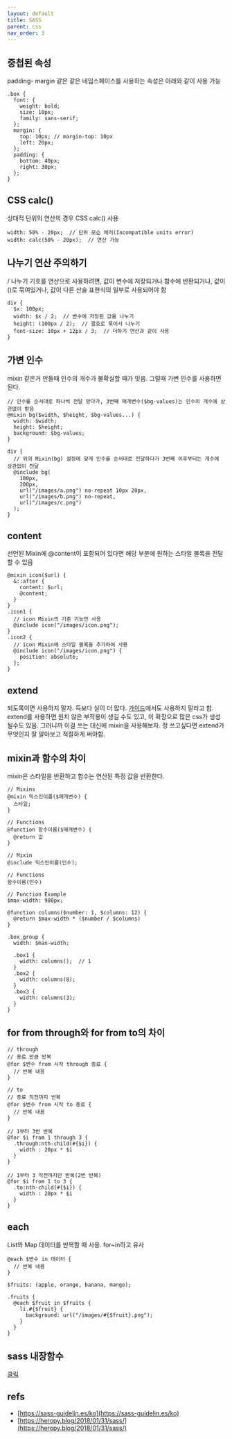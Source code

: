 ```yaml
---
layout: default
title: SASS
parent: css
nav_order: 3
---
```


## 중첩된 속성

padding- margin 같은 같은 네임스페이스를 사용하는 속성은 아래와 같이 사용 가능

```text
.box {
  font: {
    weight: bold;
    size: 10px;
    family: sans-serif;
  };
  margin: {
    top: 10px; // margin-top: 10px
    left: 20px;
  };
  padding: {
    bottom: 40px;
    right: 30px;
  };
}
```

## CSS calc\(\)

상대적 단위의 연산의 경우 CSS calc\(\) 사용

```text
width: 50% - 20px;  // 단위 모순 에러(Incompatible units error)
width: calc(50% - 20px);  // 연산 가능
```

## 나누기 연산 주의하기

/ 나누기 기호를 연산으로 사용하려면, 값이 변수에 저장되거나 함수에 반환되거나, 값이 \(\)로 묶여있거나, 값이 다른 산술 표현식의 일부로 사용되어야 함

```text
div {
  $x: 100px;
  width: $x / 2;  // 변수에 저장된 값을 나누기
  height: (100px / 2);  // 괄호로 묶어서 나누기
  font-size: 10px + 12px / 3;  // 더하기 연산과 같이 사용
}
```

## 가변 인수

mixin 같은거 만들때 인수의 개수가 불확실할 때가 잇음. 그럴때 가변 인수를 사용하면 된다.

```text
// 인수를 순서대로 하나씩 전달 받다가, 3번째 매개변수($bg-values)는 인수의 개수에 상관없이 받음
@mixin bg($width, $height, $bg-values...) {
  width: $width;
  height: $height;
  background: $bg-values;
}

div {
  // 위의 Mixin(bg) 설정에 맞게 인수를 순서대로 전달하다가 3번째 이후부터는 개수에 상관없이 전달
  @include bg(
    100px,
    200px,
    url("/images/a.png") no-repeat 10px 20px,
    url("/images/b.png") no-repeat,
    url("/images/c.png")
  );
}
```

## content

선언된 Mixin에 @content이 포함되어 있다면 해당 부분에 원하는 스타일 블록을 전달할 수 있음

```text
@mixin icon($url) {
  &::after {
    content: $url;
    @content;
  }
}
.icon1 {
  // icon Mixin의 기존 기능만 사용
  @include icon("/images/icon.png");
}
.icon2 {
  // icon Mixin에 스타일 블록을 추가하여 사용
  @include icon("/images/icon.png") {
    position: absolute;
  };
}
```

## extend

되도록이면 사용하지 말자. 득보다 실이 더 많다. [가이드](https://sass-guidelin.es/ko/#extend)에서도 사용하지 말라고 함. extend를 사용하면 원치 않은 부작용이 생길 수도 있고, 이 확장으로 많은 css가 생성될수도 있음. 그러니까 이걸 쓰는 대신에 mixin을 사용해보자. 정 쓰고싶다면 extend가 무엇인지 잘 알아보고 적절하게 써야함.

## mixin과 함수의 차이

mixin은 스타일을 반환하고 함수는 연산된 특정 값을 반환한다.

```text
// Mixins
@mixin 믹스인이름($매개변수) {
  스타일;
}

// Functions
@function 함수이름($매개변수) {
  @return 값
}

// Mixin
@include 믹스인이름(인수);

// Functions
함수이름(인수)

// Function Example
$max-width: 980px;

@function columns($number: 1, $columns: 12) {
  @return $max-width * ($number / $columns)
}

.box_group {
  width: $max-width;

  .box1 {
    width: columns();  // 1
  }
  .box2 {
    width: columns(8);
  }
  .box3 {
    width: columns(3);
  }
}
```

## for from through와 for from to의 차이

```text
// through
// 종료 만큼 반복
@for $변수 from 시작 through 종료 {
  // 반복 내용
}

// to
// 종료 직전까지 반복
@for $변수 from 시작 to 종료 {
  // 반복 내용
}

// 1부터 3번 반복
@for $i from 1 through 3 {
  .through:nth-child(#{$i}) {
    width : 20px * $i
  }
}

// 1부터 3 직전까지만 반복(2번 반복)
@for $i from 1 to 3 {
  .to:nth-child(#{$i}) {
    width : 20px * $i
  }
}
```

## each

List와 Map 데이터를 반복할 때 사용. for~in하고 유사

```text
@each $변수 in 데이터 {
  // 반복 내용
}

$fruits: (apple, orange, banana, mango);

.fruits {
  @each $fruit in $fruits {
    li.#{$fruit} {
      background: url("/images/#{$fruit}.png");
    }
  }
}
```

## sass 내장함수

[클릭](https://sass-lang.com/documentation/Sass/Script/Functions.html)

## refs

* [https://sass-guidelin.es/ko](https://sass-guidelin.es/ko)
* [https://heropy.blog/2018/01/31/sass/](https://heropy.blog/2018/01/31/sass/)

